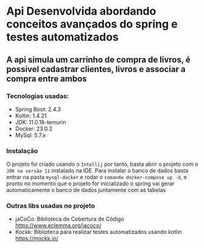# Api Desenvolvida abordando conceitos avançados do spring e testes automatizados

## A api simula um carrinho de compra de livros, é possivel cadastrar clientes, livros e associar a compra entre ambos

### Tecnologias usadas:

- Spring Boot: 2.4.3
- Koltin: 1.4.21
- JDK: 11.0.18-temurin
- Docker: 23.0.2
- MySql: 5.7.x

### Instalação

O projeto foi criado usando o `Intellij` por tanto, basta abrir o projeto com o `JDK na versão 11` instalado na IDE.
Para instalar o banco de dados basta entrar na pasta `mysql-docker` e rodar o `comando docker-compose up -d`, e pronto 
no momento que o projeto for inicializado o spring vai gerar automaticamente o banco de dados juntamente com as tabelas

### Outras libs usadas no projeto

- jaCoCo: Biblioteca de Cobertura de Código https://www.eclemma.org/jacoco/
- Kockk: Biblioteca para realizar testes automatizados usando kotlin https://mockk.io/
